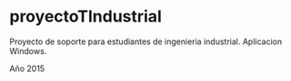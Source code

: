 # proyectoTIndustrial
Proyecto de soporte para estudiantes de ingenieria industrial. Aplicacion Windows.


Año 2015
